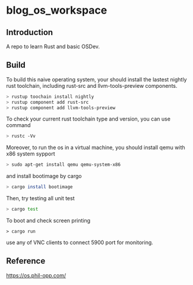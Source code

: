 # blog_os_workspace
## Introduction
A repo to learn Rust and basic OSDev.  

## Build

To build this naive operating system, your should install the lastest nightly rust toolchain, including rust-src and llvm-tools-preview components.

```bash
> rustup toochain install nightly
> rustup component add rust-src
> rustup component add llvm-tools-preview
```

To check your current rust toolchain type and version, you can use command

```bash
> rustc -Vv
```

Moreover, to run the os in a virtual machine, you should install qemu with x86 system sypport

```bash
> sudo apt-get install qemu qemu-system-x86
```

and install bootimage by cargo

```bash
> cargo install bootimage
```

Then, try testing all unit test

```bash
> cargo test
```

To boot and check screen printing

```
> cargo run
```

use any of VNC clients to connect 5900 port for monitoring.

## Reference
https://os.phil-opp.com/

